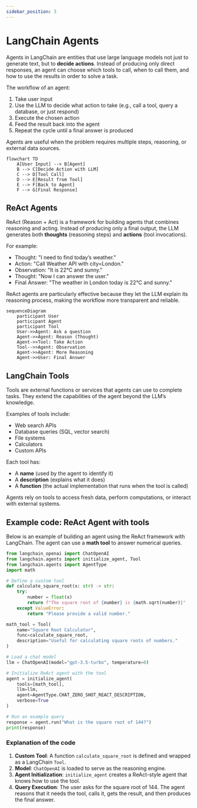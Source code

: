 ```yaml
---
sidebar_position: 3
---
```


# LangChain Agents

Agents in LangChain are entities that use large language models not just to generate text, but to **decide actions**. Instead of producing only direct responses, an agent can choose which tools to call, when to call them, and how to use the results in order to solve a task.

The workflow of an agent:

1. Take user input
2. Use the LLM to decide what action to take (e.g., call a tool, query a database, or just respond)
3. Execute the chosen action
4. Feed the result back into the agent
5. Repeat the cycle until a final answer is produced

Agents are useful when the problem requires multiple steps, reasoning, or external data sources.

<div style={{textAlign: 'center'}}>

```mermaid
flowchart TD
    A[User Input] --> B[Agent]
    B --> C[Decide Action with LLM]
    C --> D[Tool Call]
    D --> E[Result from Tool]
    E --> F[Back to Agent]
    F --> G[Final Response]
```

</div>

## ReAct Agents

ReAct (Reason + Act) is a framework for building agents that combines reasoning and acting. Instead of producing only a final output, the LLM generates both **thoughts** (reasoning steps) and **actions** (tool invocations).

For example:

- Thought: "I need to find today’s weather."
- Action: "Call Weather API with city=London."
- Observation: "It is 22°C and sunny."
- Thought: "Now I can answer the user."
- Final Answer: "The weather in London today is 22°C and sunny."

ReAct agents are particularly effective because they let the LLM explain its reasoning process, making the workflow more transparent and reliable.

<div style={{textAlign: 'center'}}>

```mermaid
sequenceDiagram
    participant User
    participant Agent
    participant Tool
    User->>Agent: Ask a question
    Agent->>Agent: Reason (Thought)
    Agent->>Tool: Take Action
    Tool-->>Agent: Observation
    Agent->>Agent: More Reasoning
    Agent->>User: Final Answer
```

</div>

## LangChain Tools

Tools are external functions or services that agents can use to complete tasks. They extend the capabilities of the agent beyond the LLM’s knowledge.

Examples of tools include:

- Web search APIs
- Database queries (SQL, vector search)
- File systems
- Calculators
- Custom APIs

Each tool has:

- A **name** (used by the agent to identify it)
- A **description** (explains what it does)
- A **function** (the actual implementation that runs when the tool is called)

Agents rely on tools to access fresh data, perform computations, or interact with external systems.

## Example code: ReAct Agent with tools

Below is an example of building an agent using the ReAct framework with LangChain. The agent can use a **math tool** to answer numerical queries.

```python
from langchain_openai import ChatOpenAI
from langchain.agents import initialize_agent, Tool
from langchain.agents import AgentType
import math

# Define a custom tool
def calculate_square_root(x: str) -> str:
    try:
        number = float(x)
        return f"The square root of {number} is {math.sqrt(number)}"
    except ValueError:
        return "Please provide a valid number."

math_tool = Tool(
    name="Square Root Calculator",
    func=calculate_square_root,
    description="Useful for calculating square roots of numbers."
)

# Load a chat model
llm = ChatOpenAI(model="gpt-3.5-turbo", temperature=0)

# Initialize ReAct agent with the tool
agent = initialize_agent(
    tools=[math_tool],
    llm=llm,
    agent=AgentType.CHAT_ZERO_SHOT_REACT_DESCRIPTION,
    verbose=True
)

# Run an example query
response = agent.run("What is the square root of 144?")
print(response)
```

### Explanation of the code

1. **Custom Tool**: A function `calculate_square_root` is defined and wrapped as a LangChain `Tool`.
2. **Model**: `ChatOpenAI` is loaded to serve as the reasoning engine.
3. **Agent Initialization**: `initialize_agent` creates a ReAct-style agent that knows how to use the tool.
4. **Query Execution**: The user asks for the square root of 144. The agent reasons that it needs the tool, calls it, gets the result, and then produces the final answer.
